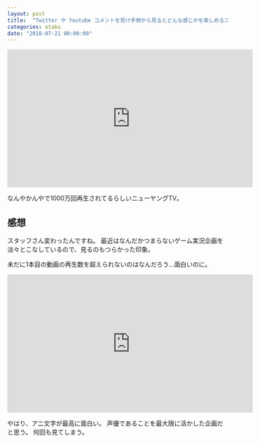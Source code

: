 ```yaml
---
layout: post
title:  "Twitter や Youtube コメントを受け手側から見るとどんな感じかを楽しめるニューヤングTVが面白い"
categories: otaku
date: "2018-07-21 00:00:00"
---
```


<div class="google">
  <iframe width="560" height="315" src="https://www.youtube.com/embed/tjLM4CUxTgU" frameborder="0" allow="autoplay; encrypted-media" allowfullscreen></iframe>
</div>


なんやかんやで1000万回再生されてるらしいニューヤングTV。

## 感想

スタッフさん変わったんですね。
最近はなんだかつまらないゲーム実況企画を淡々とこなしているので、見るのもつらかった印象。

未だに1本目の動画の再生数を超えられないのはなんだろう...面白いのに。

<div class="google">
  <iframe width="560" height="315" src="https://www.youtube.com/embed/sBHcKFohyUU" frameborder="0" allow="autoplay; encrypted-media" allowfullscreen></iframe>
</div>

やはり、アニ文字が最高に面白い。
声優であることを最大限に活かした企画だと思う。
何回も見てしまう。
